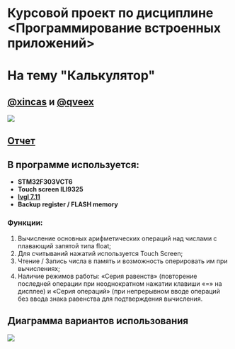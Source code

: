 # Курсовой проект по дисциплине <Программирование встроенных приложений>
# На тему "Калькулятор" 
## [@xincas](https://github.com/xincas) и [@qveex](https://github.com/qveex)
![](https://github.com/xincas/stm32-touchscreen-calculator/blob/main/calc.gif)
## [Отчет]()
## В программе используется:
- **STM32F303VCT6**
- **Touch screen ILI9325**
- **[lvgl 7.11](https://lvgl.io/)**
- **Backup register / FLASH memory**

### Функции:
1. Вычисление основных арифметических операций над числами с плавающий запятой типа float;
2. Для считываний нажатий используется Touch Screen;
3. Чтение / Запись числа в память и возможность оперировать им при вычислениях;
4. Наличие режимов работы: «Серия равенств» (повторение последней операции при неоднократном нажатии клавиши «=» на дисплее) и «Серия операций» (при непрерывном вводе операций без ввода знака равенства для подтверждения вычисления.

## Диаграмма вариантов использования
![](https://github.com/xincas/stm32-touchscreen-calculator/blob/main/flow2-%D0%92%D0%B0%D1%80%D0%B8%D0%B0%D0%BD%D1%82%D1%8B%20%D0%B8%D1%81%D0%BF%D0%BE%D0%BB%D1%8C%D0%B7%D0%BE%D0%B2%D0%B0%D0%BD%D0%B8%D1%8F.drawio.png)
